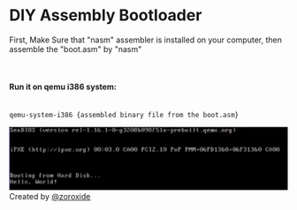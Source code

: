 # DIY Assembly Bootloader
<p>First, Make Sure that "nasm" assembler is installed on your computer, then assemble the "boot.asm" by "nasm"</p>
<br>
<h4>Run it on qemu i386 system: </h4>


```

qemu-system-i386 {assembled binary file from the boot.asm} 

```

<img src="https://github.com/Egypt-Open-Source/Bootloader/blob/main/screenshoot.png">

<footer>Created by <a href="https://github.com/zoroxide">@zoroxide</a></footer>
